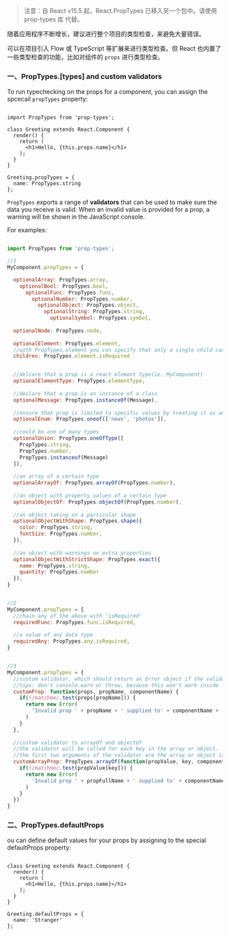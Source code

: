 
> 注意：自 React v15.5 起，React.PropTypes 已移入另一个包中。请使用 prop-types 库 代替。

随着应用程序不断增长，建议进行整个项目的类型检查，来避免大量错误。

可以在项目引入 Flow 或 TypeScript 等扩展来进行类型检查。但 React 也内置了一些类型检查的功能，比如对组件的 `props` 进行类型检查。

### 一、PropTypes.\[types\] and custom validators

To run typechecking on the props for a component, you can assign the spcecail `propTypes` property:

```react

import PropTypes from 'prop-types';

class Greeting extends React.Component {
  render() {
    return (
      <h1>Hello, {this.props.name}</h1>
    );
  }
}

Greeting.propTypes = {
  name: PropTypes.string
};

```

`PropTypes` exports a range of **validators** that can be used to make sure the data you receive is valid. When an invalid value is provided for a prop, a warning will be shown in the JavaScript console.

For examples:

```javascript

import PropTypes from 'prop-types';

//1
MyComponent.propTypes = {

  optionalArray: PropTypes.array,
    optionalBool: PropTypes.bool,
      optionalFunc: PropTypes.func,
        optionalNumber: PropTypes.number,
          optionalObject: PropTypes.object,
            optionalString: PropTypes.string,
              optionalSymbol: PropTypes.symbol,
  
  optionalNode: PropTypes.node,
  
  optionalElement: PropTypes.element,
  //with PropTypes.element you can specify that only a single child can be passed to a compoennt as children
  children: PropTypes.element.isRequired


  //delcare that a prop is a react element type(ie. MyComponent)
  optionalElementType: PropTypes.elementType,
  
  //declare that a prop is an instance of a class
  optionalMessage: PropTypes.instanceOf(Message),
  
  //ensure that prop is limited to specific values by treating it as an enum
  optionalEnum: PropTypes.oneof(['news', 'photos']),
  
  //could be one of many types
  optionalUnion: PropTypes.oneOfType([
    PropTypes.string,
    PropTypes.number,
    PropTypes.instanceof(Message)
  ]),
  
  //an array of a certain type
  optionalArrayOf: PropTypes.arrayOf(PropTypes.number),
  
  //an object with property values of a certain type
  optionalObjectOf: PropTypes.objectOf(PropTypes.number),
  
  //an object taking on a particular shape
  optionalObjectWithShape: PropTypes.shape({
    color: PropTypes.string,
    fontSize: PropTypes.number,
  }),
  
  //an object with warnings on extra properties
  optionalObjectWithStrictShape: PropTypes.exact({
    name: PropTypes.string,
    quantity: PropTypes.number
  }),
}


//2
MyComponent.propTypes = {
  //chain any of the above with 'isRequired'
  requiredFunc: PropTypes.func.isRequired,
  
  //a value of any data type
  requiredAny: PropTypes.any.isRequired,
}


//3
MyComponent.propTypes = {
  //custom validator, which should return an Error object if the validation fails.
  //tips: don't console.warn or throw, because this won't work inside 'oneOfType'
  customProp: function(props, propName, componentName) {
    if(!/matchme/.test(props[propName])) {
      return new Error(
        'Invalid prop ' + propName + ' supplied to' + componentName + '. Validation failed.'
      )
    }
  },
  
  //custom validator to arrayOf and objectOf
  //the validator will be called for each key in the array or object.
  //the first two arguments of the validator are the array or object it itself
  customArrayProp: PropTypes.arrayOf(function(propValue, key, componentName, location, propFullName) {
    if(!/matchme/.test(propValue[key])) {
      return new Error(
        'Invalid prop ' + propFullName + ' supplied to' + componentName + '. Validation failed.'
      )      
    }
  })
}


```

### 二、PropTypes.defaultProps

ou can define default values for your props by assigning to the special defaultProps property:

```

class Greeting extends React.Component {
  render() {
    return (
      <h1>Hello, {this.props.name}</h1>
    );
  }
}

Greeting.defaultProps = {
  name: 'Stranger'
};

```
